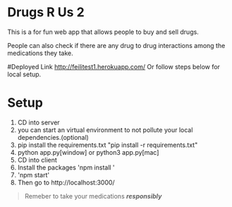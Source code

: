 # Drugs R Us 2

This is a for fun web app that allows people to buy and sell drugs.

People can also check if there are any drug to drug interactions among the medications they take.

#Deployed Link
http://feilitest1.herokuapp.com/
Or follow steps below for local setup.


 # Setup
1. CD into server
2. you can start an virtual environment to not pollute your local dependencies.(optional)
3. pip install the requirements.txt "pip install -r requirements.txt"
4. python app.py[window] or python3 app.py[mac]
5. CD into client
6. Install the packages 'npm install '
7. 'npm start' 
8. Then go to http://localhost:3000/


> Remeber to take your medications ***responsibly***
